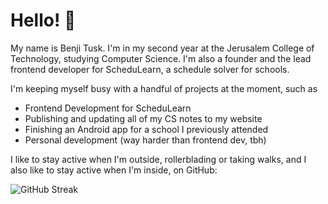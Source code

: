 # Hello! 👋
My name is Benji Tusk. I'm in my second year at the Jerusalem College of Technology, studying Computer Science. I'm also a founder and the lead frontend developer for ScheduLearn, a schedule solver for schools.

I'm keeping myself busy with a handful of projects at the moment, such as
- Frontend Development for ScheduLearn
- Publishing and updating all of my CS notes to my website
- Finishing an Android app for a school I previously attended
- Personal development (way harder than frontend dev, tbh)

I like to stay active when I'm outside, rollerblading or taking walks, and I also like to stay active when I'm inside, on GitHub:

![GitHub Streak](http://github-readme-streak-stats.herokuapp.com?user=benjitusk&theme=dark-smoky)

<!--
**benjitusk/benjitusk** is a ✨ _special_ ✨ repository because its `README.md` (this file) appears on your GitHub profile.

Here are some ideas to get you started:

- 🔭 I’m currently working on ...
- 🌱 I’m currently learning ...
- 👯 I’m looking to collaborate on ...
- 🤔 I’m looking for help with ...
- 💬 Ask me about ...
- 📫 How to reach me: ...
- 😄 Pronouns: ...
- ⚡ Fun fact: ...
![GitHub Streak](http://github-readme-streak-stats.herokuapp.com?user=benjitusk&theme=dark-smoky)

-->
